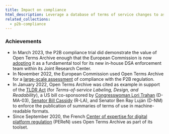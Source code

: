 ```yaml
---
title: Impact on compliance
html_description: Leverage a database of terms of service changes to assess the compliance of online service providers with regulation
related_collections:
  - p2b-compliance
---
```


### Achievements

- In March 2023, the P2B compliance trial did demonstrate the value of Open Terms Archive enough that the European Commission is now [adopting](https://github.com/OpenTermsArchive/engine/issues/1001) it as a fundamental tool for its new in-house DSA enforcement team within its Joint Research Center.
- In November 2022, the European Commission used Open Terms Archive for a [large-scale assessment](https://ppmi.lt/news-insights/ppmi-has-completed-early-evaluation-p2b-regulation) of compliance with the P2B regulation.
- In January 2022, Open Terms Archive was cited as example in support of the [TLDR Act](https://www.lifewire.com/the-tldr-act-could-help-you-make-sense-of-terms-of-service-agreements-5216643) (for _Terms-of-service Labeling, Design, and Readability_), a US bill co-sponsored by [Congresswoman Lori Trahan](https://trahan.house.gov/) (D-MA-03), [Senator Bill Cassidy](https://www.cassidy.senate.gov/) (R-LA), and Senator Ben Ray Luján (D-NM) to enforce the publication of summaries of terms of use in machine-readable formats.
- Since September 2020, the French [Center of expertise for digital platform regulation](https://www.peren.gouv.fr/en/) (PEReN) uses Open Terms Archive as part of its toolset.
